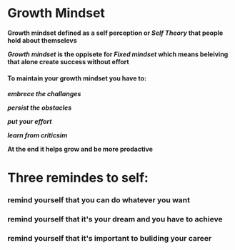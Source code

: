 # Growth Mindset 

**Growth mindset defined as a self perception or _Self Theory_ that people hold  about themselevs**

**_Growth mindset_ is the oppisete for _Fixed mindset_ which means beleiving that alone create success without effort**

#### To  maintain your growth mindset you have to:

**_embrece the challanges_**

**_persist the obstacles_**

**_put your effort_**

**_learn from criticsim_**

**At the end it helps grow and be more prodactive**

# Three remindes to self:

### remind yourself that you can do whatever you want
### remind yourself that it's your dream and you have to achieve 
### remind yourself that it's important to buliding your career  


